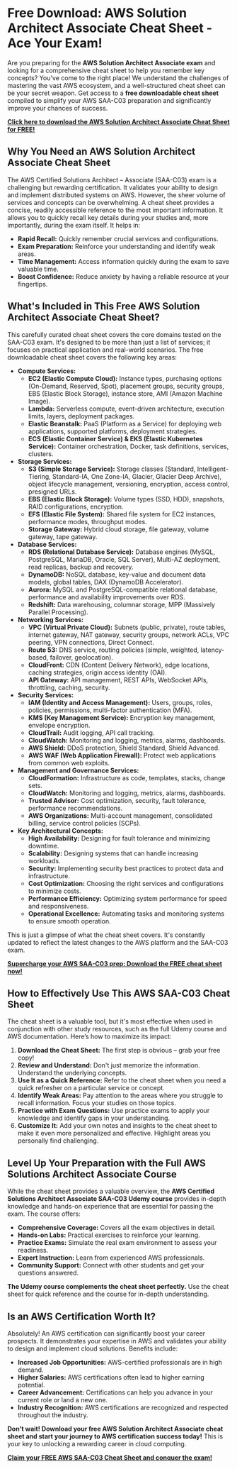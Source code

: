 # Free Download: AWS Solution Architect Associate Cheat Sheet - Ace Your Exam!

Are you preparing for the **AWS Solution Architect Associate exam** and looking for a comprehensive cheat sheet to help you remember key concepts? You've come to the right place! We understand the challenges of mastering the vast AWS ecosystem, and a well-structured cheat sheet can be your secret weapon. Get access to a **free downloadable cheat sheet** compiled to simplify your AWS SAA-C03 preparation and significantly improve your chances of success.

[**Click here to download the AWS Solution Architect Associate Cheat Sheet for FREE!**](https://udemywork.com/aws-solution-architect-associate-cheat-sheet)

## Why You Need an AWS Solution Architect Associate Cheat Sheet

The AWS Certified Solutions Architect – Associate (SAA-C03) exam is a challenging but rewarding certification. It validates your ability to design and implement distributed systems on AWS. However, the sheer volume of services and concepts can be overwhelming. A cheat sheet provides a concise, readily accessible reference to the most important information. It allows you to quickly recall key details during your studies and, more importantly, during the exam itself. It helps in:

*   **Rapid Recall:** Quickly remember crucial services and configurations.
*   **Exam Preparation:** Reinforce your understanding and identify weak areas.
*   **Time Management:** Access information quickly during the exam to save valuable time.
*   **Boost Confidence:** Reduce anxiety by having a reliable resource at your fingertips.

## What's Included in This Free AWS Solution Architect Associate Cheat Sheet?

This carefully curated cheat sheet covers the core domains tested on the SAA-C03 exam. It's designed to be more than just a list of services; it focuses on practical application and real-world scenarios. The free downloadable cheat sheet covers the following key areas:

*   **Compute Services:**
    *   **EC2 (Elastic Compute Cloud):** Instance types, purchasing options (On-Demand, Reserved, Spot), placement groups, security groups, EBS (Elastic Block Storage), instance store, AMI (Amazon Machine Image).
    *   **Lambda:** Serverless compute, event-driven architecture, execution limits, layers, deployment packages.
    *   **Elastic Beanstalk:** PaaS (Platform as a Service) for deploying web applications, supported platforms, deployment strategies.
    *   **ECS (Elastic Container Service) & EKS (Elastic Kubernetes Service):** Container orchestration, Docker, task definitions, services, clusters.
*   **Storage Services:**
    *   **S3 (Simple Storage Service):** Storage classes (Standard, Intelligent-Tiering, Standard-IA, One Zone-IA, Glacier, Glacier Deep Archive), object lifecycle management, versioning, encryption, access control, presigned URLs.
    *   **EBS (Elastic Block Storage):** Volume types (SSD, HDD), snapshots, RAID configurations, encryption.
    *   **EFS (Elastic File System):** Shared file system for EC2 instances, performance modes, throughput modes.
    *   **Storage Gateway:** Hybrid cloud storage, file gateway, volume gateway, tape gateway.
*   **Database Services:**
    *   **RDS (Relational Database Service):** Database engines (MySQL, PostgreSQL, MariaDB, Oracle, SQL Server), Multi-AZ deployment, read replicas, backup and recovery.
    *   **DynamoDB:** NoSQL database, key-value and document data models, global tables, DAX (DynamoDB Accelerator).
    *   **Aurora:** MySQL and PostgreSQL-compatible relational database, performance and availability improvements over RDS.
    *   **Redshift:** Data warehousing, columnar storage, MPP (Massively Parallel Processing).
*   **Networking Services:**
    *   **VPC (Virtual Private Cloud):** Subnets (public, private), route tables, internet gateway, NAT gateway, security groups, network ACLs, VPC peering, VPN connections, Direct Connect.
    *   **Route 53:** DNS service, routing policies (simple, weighted, latency-based, failover, geolocation).
    *   **CloudFront:** CDN (Content Delivery Network), edge locations, caching strategies, origin access identity (OAI).
    *   **API Gateway:** API management, REST APIs, WebSocket APIs, throttling, caching, security.
*   **Security Services:**
    *   **IAM (Identity and Access Management):** Users, groups, roles, policies, permissions, multi-factor authentication (MFA).
    *   **KMS (Key Management Service):** Encryption key management, envelope encryption.
    *   **CloudTrail:** Audit logging, API call tracking.
    *   **CloudWatch:** Monitoring and logging, metrics, alarms, dashboards.
    *   **AWS Shield:** DDoS protection, Shield Standard, Shield Advanced.
    *   **AWS WAF (Web Application Firewall):** Protect web applications from common web exploits.
*   **Management and Governance Services:**
    *   **CloudFormation:** Infrastructure as code, templates, stacks, change sets.
    *   **CloudWatch:** Monitoring and logging, metrics, alarms, dashboards.
    *   **Trusted Advisor:** Cost optimization, security, fault tolerance, performance recommendations.
    *   **AWS Organizations:** Multi-account management, consolidated billing, service control policies (SCPs).
*   **Key Architectural Concepts:**
    *   **High Availability:** Designing for fault tolerance and minimizing downtime.
    *   **Scalability:** Designing systems that can handle increasing workloads.
    *   **Security:** Implementing security best practices to protect data and infrastructure.
    *   **Cost Optimization:** Choosing the right services and configurations to minimize costs.
    *   **Performance Efficiency:** Optimizing system performance for speed and responsiveness.
    *   **Operational Excellence:** Automating tasks and monitoring systems to ensure smooth operation.

This is just a glimpse of what the cheat sheet covers. It's constantly updated to reflect the latest changes to the AWS platform and the SAA-C03 exam.

[**Supercharge your AWS SAA-C03 prep: Download the FREE cheat sheet now!**](https://udemywork.com/aws-solution-architect-associate-cheat-sheet)

## How to Effectively Use This AWS SAA-C03 Cheat Sheet

The cheat sheet is a valuable tool, but it's most effective when used in conjunction with other study resources, such as the full Udemy course and AWS documentation. Here’s how to maximize its impact:

1.  **Download the Cheat Sheet:** The first step is obvious – grab your free copy!
2.  **Review and Understand:** Don't just memorize the information. Understand the underlying concepts.
3.  **Use It as a Quick Reference:** Refer to the cheat sheet when you need a quick refresher on a particular service or concept.
4.  **Identify Weak Areas:** Pay attention to the areas where you struggle to recall information. Focus your studies on those topics.
5.  **Practice with Exam Questions:** Use practice exams to apply your knowledge and identify gaps in your understanding.
6.  **Customize It:** Add your own notes and insights to the cheat sheet to make it even more personalized and effective. Highlight areas you personally find challenging.

## Level Up Your Preparation with the Full AWS Solutions Architect Associate Course

While the cheat sheet provides a valuable overview, the **AWS Certified Solutions Architect Associate SAA-C03 Udemy course** provides in-depth knowledge and hands-on experience that are essential for passing the exam. The course offers:

*   **Comprehensive Coverage:** Covers all the exam objectives in detail.
*   **Hands-on Labs:** Practical exercises to reinforce your learning.
*   **Practice Exams:** Simulate the real exam environment to assess your readiness.
*   **Expert Instruction:** Learn from experienced AWS professionals.
*   **Community Support:** Connect with other students and get your questions answered.

**The Udemy course complements the cheat sheet perfectly.** Use the cheat sheet for quick reference and the course for in-depth understanding.

## Is an AWS Certification Worth It?

Absolutely! An AWS certification can significantly boost your career prospects. It demonstrates your expertise in AWS and validates your ability to design and implement cloud solutions. Benefits include:

*   **Increased Job Opportunities:** AWS-certified professionals are in high demand.
*   **Higher Salaries:** AWS certifications often lead to higher earning potential.
*   **Career Advancement:** Certifications can help you advance in your current role or land a new one.
*   **Industry Recognition:** AWS certifications are recognized and respected throughout the industry.

**Don't wait! Download your free AWS Solution Architect Associate cheat sheet and start your journey to AWS certification success today!** This is your key to unlocking a rewarding career in cloud computing.

[**Claim your FREE AWS SAA-C03 Cheat Sheet and conquer the exam!**](https://udemywork.com/aws-solution-architect-associate-cheat-sheet)

